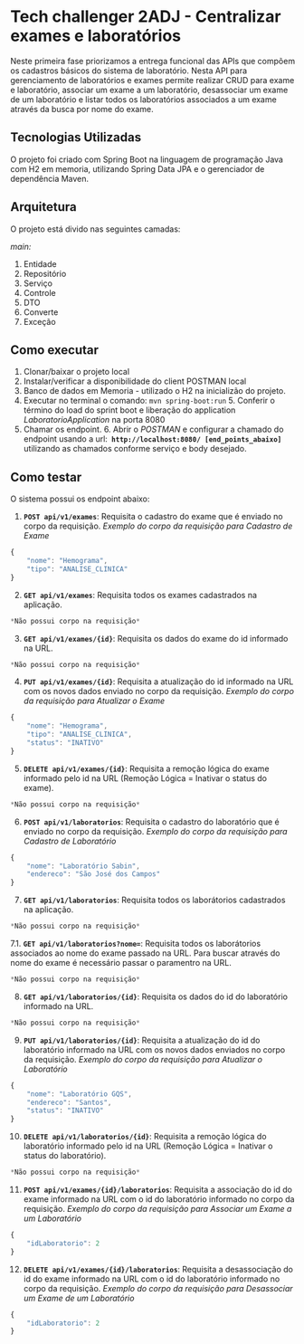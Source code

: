 # Tech challenger 2ADJ - Centralizar exames e laboratórios
Neste primeira fase priorizamos a entrega  funcional das APIs que compõem  os cadastros básicos do sistema de laboratório.
Nesta API para gerenciamento de laboratórios e exames permite realizar CRUD para exame e laboratório, associar um exame a um laboratório, desassociar um exame de um laboratório e listar todos os laboratórios associados a um exame através da busca por nome do exame.
## Tecnologias Utilizadas
O projeto foi criado com Spring Boot na linguagem de programação Java com H2 em memoria, utilizando Spring Data JPA e o gerenciador de dependência Maven.

## Arquitetura 
O projeto está divido nas seguintes camadas:

*main:*
1. Entidade  
2. Repositório
3. Serviço
4. Controle
5. DTO
6. Converte
7. Exceção

## Como executar
1. Clonar/baixar o projeto local
2. Instalar/verificar a disponibilidade do client POSTMAN local
2. Banco de dados em Memoria - utilizado o H2 na inicializão do projeto.
4. Executar no terminal o comando: ``mvn spring-boot:run``
   5. Conferir o término do load do sprint boot e liberação do application _LaboratorioApplication_ na porta 8080
5. Chamar os endpoint.
   6. Abrir o _POSTMAN_ e configurar a chamado do endpoint usando a url:**`` http://localhost:8080/ [end_points_abaixo]``** utilizando as chamados conforme serviço e body desejado.

## Como testar 
O sistema possui os endpoint abaixo: 
1. **``POST api/v1/exames``**: Requisita o cadastro do exame que é enviado no corpo da requisição.
*Exemplo do corpo da requisição para Cadastro de Exame*
```javascript
{
	"nome": "Hemograma",
	"tipo": "ANALISE_CLINICA"
}
```
2. **``GET api/v1/exames``**: Requisita todos os exames cadastrados na aplicação.
```javascript
*Não possui corpo na requisição*
```
3. **``GET api/v1/exames/{id}``**: Requisita os dados do exame do id informado na URL.
```javascript
*Não possui corpo na requisição*
```
4. **``PUT api/v1/exames/{id}``**: Requisita a atualização do id informado na URL com os novos dados enviado no corpo da requisição.
*Exemplo do corpo da requisição para Atualizar o Exame*
```javascript
{
	"nome": "Hemograma",
	"tipo": "ANALISE_CLINICA",
	"status": "INATIVO"
}
```
5. **``DELETE api/v1/exames/{id}``**: Requisita a remoção lógica do exame informado pelo id na URL (Remoção Lógica = Inativar o status do exame).
```javascript
*Não possui corpo na requisição*
```
6. **``POST api/v1/laboratorios``**: Requisita o cadastro do laboratório que é enviado no corpo da requisição.
*Exemplo do corpo da requisição para Cadastro de Laboratório*
```javascript
{
	"nome": "Laboratório Sabin",
	"endereco": "São José dos Campos"
}
```
7. **``GET api/v1/laboratorios``**: Requisita todos os laborátorios cadastrados na aplicação.
```javascript
*Não possui corpo na requisição*
```
7.1. **``GET api/v1/laboratorios?nome=``**: Requisita todos os laborátorios associados ao nome do exame passado na URL.
Para buscar através do nome do exame é necessário passar o paramentro na URL. 
```javascript
*Não possui corpo na requisição*
```
8. **``GET api/v1/laboratorios/{id}``**: Requisita os dados do id do laboratório informado na URL.
```javascript
*Não possui corpo na requisição*
```
9. **``PUT api/v1/laboratorios/{id}``**: Requisita a atualização do id do laboratório informado na URL com os novos dados enviados no corpo da requisição.
*Exemplo do corpo da requisição para Atualizar o Laboratório*
```javascript
{
	"nome": "Laboratório GQS",
	"endereco": "Santos",
	"status": "INATIVO"
}
```
10. **``DELETE api/v1/laboratorios/{id}``**: Requisita a remoção lógica do laboratório informado pelo id na URL (Remoção Lógica = Inativar o status do laboratório).
```javascript
*Não possui corpo na requisição*
```
11. **``POST api/v1/exames/{id}/laboratorios``**: Requisita a associação do id do exame informado na URL com o id do laboratório informado no corpo da requisição.
*Exemplo do corpo da requisição para Associar um Exame a um Laboratório*
```javascript
{
	"idLaboratorio": 2
}
```

12. **``DELETE api/v1/exames/{id}/laboratorios``**: Requisita a desassociação do id do exame informado na URL com o id do laboratório informado no corpo da requisição.
*Exemplo do corpo da requisição para Desassociar um Exame de um Laboratório*
```javascript
{
	"idLaboratorio": 2
}
```
